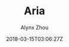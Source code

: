 ---
title: "Aria"
github: https://github.com/AlynxZhou/hexo-theme-aria
demo: https://aria.ismyonly.one/
author: Alynx Zhou
ssg:
  - Hexo
cms:
  - No Cms
date: 2018-03-15T03:06:27Z
github_branch: master
description: "A Hexo theme inspired by Kalafina's song ARIA."
---